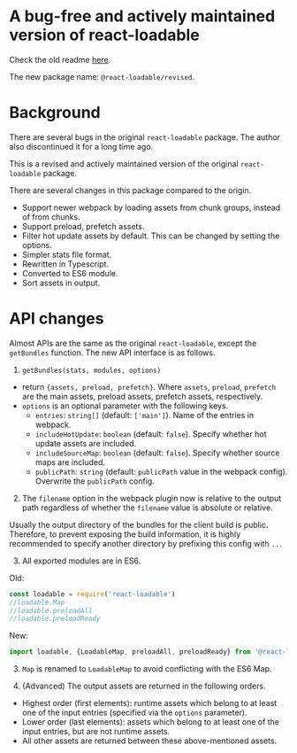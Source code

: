 # A bug-free and actively maintained version of react-loadable

Check the old readme [here](https://github.com/react-loadable/revised/blob/master/README-old.md).

The new package name: `@react-loadable/revised`.

# Background

There are several bugs in the original `react-loadable` package. The author also discontinued it for a long time ago.

This is a revised and actively maintained version of the original `react-loadable` package.

There are several changes in this package compared to the origin.

- Support newer webpack by loading assets from chunk groups, instead of from chunks.
- Support preload, prefetch assets.
- Filter hot update assets by default. This can be changed by setting the options.
- Simpler stats file format.
- Rewritten in Typescript.
- Converted to ES6 module.
- Sort assets in output.

# API changes

Almost APIs are the same as the original `react-loadable`, except the `getBundles` function.
The new API interface is as follows.

1. `getBundles(stats, modules, options)`
 
- return `{assets, preload, prefetch}`.
 Where `assets`, `preload`, `prefetch` are the main assets, preload assets, prefetch assets, respectively.
- `options` is an optional parameter with the following keys.
    * `entries`: `string[]` (default: `['main']`). Name of the entries in webpack.
    * `includeHotUpdate`: `boolean` (default: `false`). Specify whether hot update assets are included. 
    * `includeSourceMap`: `boolean` (default: `false`). Specify whether source maps are included. 
    * `publicPath`: `string` (default: `publicPath` value in the webpack config). Overwrite the `publicPath` config.

2. The `filename` option in the webpack plugin now is relative to the output path regardless of whether the `filename` value is absolute or relative.

Usually the output directory of the bundles for the client build is public.
Therefore, to prevent exposing the build information, it is highly recommended to specify another directory by prefixing this config with `..`.

3. All exported modules are in ES6.

Old:

```javascript
const loadable = require('react-loadable')
//loadable.Map
//loadable.preloadAll
//loadable.preloadReady
```

New:

```javascript
import loadable, {LoadableMap, preloadAll, preloadReady} from '@react-loadable/revised'
```

3. `Map` is renamed to `LoadableMap` to avoid conflicting with the ES6 Map.

4. (Advanced) The output assets are returned in the following orders.
- Highest order (first elements): runtime assets which belong to at least one of the input entries (specified via the `options` parameter).
- Lower order (last elements): assets which belong to at least one of the input entries, but are not runtime assets.
- All other assets are returned between these above-mentioned assets.
